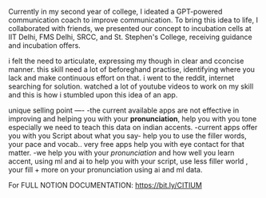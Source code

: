 Currently in my second year of college, I ideated a GPT-powered communication coach to improve communication.
To bring this idea to life, I collaborated with friends, we presented our concept to incubation cells at IIT Delhi, FMS Delhi, SRCC, and St. Stephen's College, receiving guidance and incubation offers.

i felt the need to articulate, expressing my though in clear and cconcise manner. this skill need a lot of beforeghand practise, identifying where you lack and make continuous effort on that.
i went to the reddit, internet searching for solution. watched a lot of youtube videos to work on my skill and this is how i stumbled upon this idea of an app.

unique selling point —-
-the current available apps are not effective in improving and helping you with your **pronunciation**, help you with you tone especially we need to teach this data on indian accents.
-current apps offer you with you Script about what you say- help you to use the filler words, your pace and vocab.. very free apps help you with eye contact for that matter.
-we help you with your *pronunciation* and how well you learn accent, using ml and ai to help you with your script, use less filler world , your fill + more on your pronunciation using ai and ml data.

For FULL NOTION DOCUMENTATION: https://bit.ly/CITIUM
